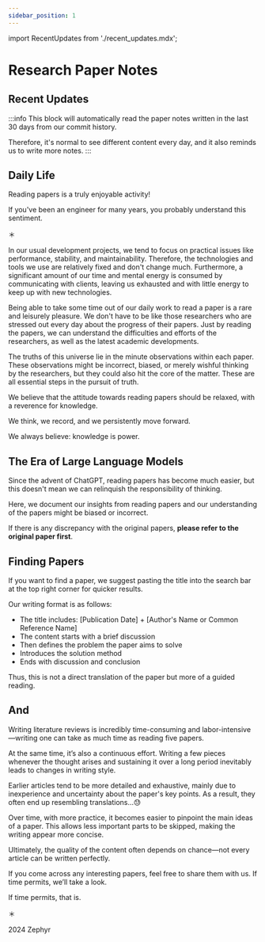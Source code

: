 ```yaml
---
sidebar_position: 1
---
```


import RecentUpdates from './recent_updates.mdx';

# Research Paper Notes

## Recent Updates

<RecentUpdates />

:::info
This block will automatically read the paper notes written in the last 30 days from our commit history.

Therefore, it's normal to see different content every day, and it also reminds us to write more notes.
:::

## Daily Life

Reading papers is a truly enjoyable activity!

If you've been an engineer for many years, you probably understand this sentiment.

＊

In our usual development projects, we tend to focus on practical issues like performance, stability, and maintainability. Therefore, the technologies and tools we use are relatively fixed and don't change much. Furthermore, a significant amount of our time and mental energy is consumed by communicating with clients, leaving us exhausted and with little energy to keep up with new technologies.

Being able to take some time out of our daily work to read a paper is a rare and leisurely pleasure. We don't have to be like those researchers who are stressed out every day about the progress of their papers. Just by reading the papers, we can understand the difficulties and efforts of the researchers, as well as the latest academic developments.

The truths of this universe lie in the minute observations within each paper. These observations might be incorrect, biased, or merely wishful thinking by the researchers, but they could also hit the core of the matter. These are all essential steps in the pursuit of truth.

We believe that the attitude towards reading papers should be relaxed, with a reverence for knowledge.

We think, we record, and we persistently move forward.

We always believe: knowledge is power.

## The Era of Large Language Models

Since the advent of ChatGPT, reading papers has become much easier, but this doesn't mean we can relinquish the responsibility of thinking.

Here, we document our insights from reading papers and our understanding of the papers might be biased or incorrect.

If there is any discrepancy with the original papers, **please refer to the original paper first**.

## Finding Papers

If you want to find a paper, we suggest pasting the title into the search bar at the top right corner for quicker results.

Our writing format is as follows:

- The title includes: [Publication Date] + [Author's Name or Common Reference Name]
- The content starts with a brief discussion
- Then defines the problem the paper aims to solve
- Introduces the solution method
- Ends with discussion and conclusion

Thus, this is not a direct translation of the paper but more of a guided reading.

## And

Writing literature reviews is incredibly time-consuming and labor-intensive—writing one can take as much time as reading five papers.

At the same time, it’s also a continuous effort. Writing a few pieces whenever the thought arises and sustaining it over a long period inevitably leads to changes in writing style.

Earlier articles tend to be more detailed and exhaustive, mainly due to inexperience and uncertainty about the paper's key points. As a result, they often end up resembling translations...😓

Over time, with more practice, it becomes easier to pinpoint the main ideas of a paper. This allows less important parts to be skipped, making the writing appear more concise.

Ultimately, the quality of the content often depends on chance—not every article can be written perfectly.

If you come across any interesting papers, feel free to share them with us. If time permits, we’ll take a look.

If time permits, that is.

＊

2024 Zephyr
